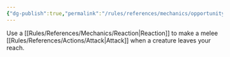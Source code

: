 ```yaml
---
{"dg-publish":true,"permalink":"/rules/references/mechanics/opportunity-attack/"}
---
```


Use a [[Rules/References/Mechanics/Reaction\|Reaction]] to make a melee [[Rules/References/Actions/Attack\|Attack]] when a creature leaves your reach.